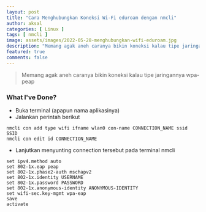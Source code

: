 ```yaml
---
layout: post
title: "Cara Menghubungkan Koneksi Wi-Fi eduroam dengan nmcli"
author: aksal
categories: [ Linux ]
tags: [ nmcli ]
image: assets/images/2022-05-28-menghubungkan-wifi-eduroam.jpg
description: "Memang agak aneh caranya bikin koneksi kalau tipe jaringannya wpa-peap"
featured: true
comments: false
---
```


> Memang agak aneh caranya bikin koneksi kalau tipe jaringannya wpa-peap

### What I've Done?
- Buka terminal (apapun nama aplikasinya)
- Jalankan perintah berikut

```
nmcli con add type wifi ifname wlan0 con-name CONNECTION_NAME ssid SSID
nmcli con edit id CONNECTION_NAME
```

- Lanjutkan menyunting connection tersebut pada terminal nmcli

```
set ipv4.method auto
set 802-1x.eap peap
set 802-1x.phase2-auth mschapv2
set 802-1x.identity USERNAME
set 802-1x.password PASSWORD
set 802-1x.anonymous-identity ANONYMOUS-IDENTITY
set wifi-sec.key-mgmt wpa-eap
save
activate
```
